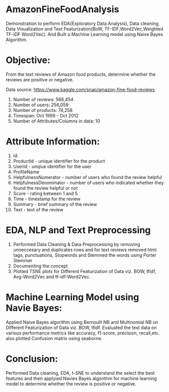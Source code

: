 # AmazonFineFoodAnalysis
Demonstration to perform EDA(Exploratory Data Analysis), Data cleaning, Data Visualization and Text Featurization(BoW, TF-IDF,Word2Vec,Weighted TF-IDF Word2Vec). And Built a Machine Learning model using Naive Bayes Algorithm.

# Objective:

From the text reviews of Amazon food products, determine whether the reviews are positive or negative.

Data source:  https://www.kaggle.com/snap/amazon-fine-food-reviews
1. Number of reviews: 568,454
2. Number of users: 256,059
3. Number of products: 74,258
4. Timespan: Oct 1999 - Oct 2012
5. Number of Attributes/Columns in data: 10

# Attribute Information:

1. Id
2. ProductId - unique identifier for the product
3. UserId - unqiue identifier for the user
4. ProfileName
5. HelpfulnessNumerator - number of users who found the review helpful
6. HelpfulnessDenominator - number of users who indicated whether they found the review helpful or not
7. Score - rating between 1 and 5
8. Time - timestamp for the review
9. Summary - brief summary of the review
10. Text - text of the review

# EDA, NLP and Text Preprocessing

1. Performed Data Cleaning & Data Preprocessing by removing unneccesary and duplicates rows and for text reviews removed html tags, punctuations, Stopwords and Stemmed the words using Porter Stemmer
2. Documenting the concept
3. Plotted TSNE plots for Different Featurization of Data viz. BOW, tfidf, Avg-Word2Vec and tf-idf-Word2Vec.

# Machine Learning Model using Navie Bayes:

Applied Naive Bayes algorithm using Bernoulli NB and Multinomial NB on Different Featurization of Data viz. BOW, tfidf.
Evaluated the test data on various performance metrics like accuracy, f1-score, precision, recall,etc. also plotted Confusion matrix using seaborne.

# Conclusion:

Performed Data cleaning, EDA, t-SNE to understand the select the best features and then applyied Navies Bayes algorithm for machine learning model to determine whether the review is positive or negative. 
